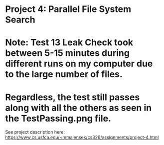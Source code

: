 # Project 4: Parallel File System Search

# Note: Test 13 Leak Check took between 5-15 minutes during different runs on my computer due to the large number of files.
# Regardless, the test still passes along with all the others as seen in the TestPassing.png file.

See project description here: https://www.cs.usfca.edu/~mmalensek/cs326/assignments/project-4.html

